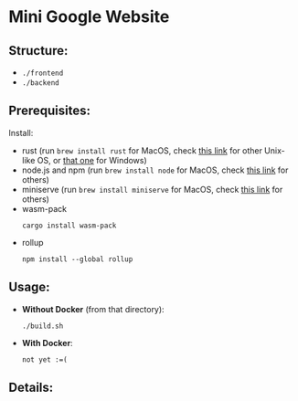 # Mini Google Website 

## Structure:
* ```./frontend```
* ```./backend```

## Prerequisites:
Install:
* rust (run ```brew install rust``` for MacOS, check [this link](https://www.rust-lang.org/tools/install) for other 
Unix-like OS, or [that one](https://forge.rust-lang.org/infra/other-installation-methods.html) for Windows)
* node.js and npm (run ```brew install node``` for MacOS, check [this link](https://www.npmjs.com/get-npm) for others)
* miniserve (run ```brew install miniserve``` for MacOS, check [this link](https://github.com/svenstaro/miniserve#how-to-install) for others)
* wasm-pack
    ```
    cargo install wasm-pack
    ```
* rollup
    ```
    npm install --global rollup
    ```    

## Usage:
* **Without Docker** (from that directory):
    ```
    ./build.sh
    ```
* **With Docker**:
    ```
    not yet :=(
    ```
  
## Details:

